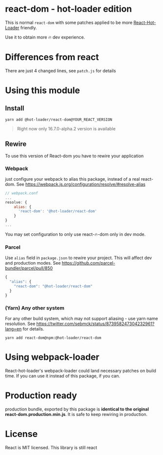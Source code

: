 react-dom - hot-loader edition
=====
This is normal `react-dom` with some patches applied to be more 
[React-Hot-Loader](https://github.com/gaearon/react-hot-loader) friendly.

Use it to obtain more 🔥 dev experience.

# Differences from react
There are just 4 changed lines, see `patch.js` for details

# Using this module

## Install
```text
yarn add @hot-loader/react-dom@YOUR_REACT_VERSION
```
> Right now only 16.7.0-alpha.2 version is available

## Rewire
To use this version of React-dom you have to rewire your application

### Webpack
just configure your webpack to alias this package, instead of a real react-dom.
See https://webpack.js.org/configuration/resolve/#resolve-alias
```js
// webpack.conf
...
resolve: {
    alias: {
      'react-dom': '@hot-loader/react-dom'
    }
}
...
```
You may set configuration to only use react-🔥-dom only in dev mode.
### Parcel
Use `alias` field in `package.json` to rewire your project. This will affect dev and production modes.
See https://github.com/parcel-bundler/parcel/pull/850
```js
{
  "alias": {
    "react-dom": "@hot-loader/react-dom"
  }
}
```

### (Yarn) Any other system
For any other build system, which may not support aliasing - use yarn name resolution.
See https://twitter.com/sebmck/status/873958247304232961?lang=en for details.
```text
yarn add react-dom@npm:@hot-loader/react-dom
```

# Using webpack-loader
React-hot-loader's webpack-loader could land necessary patches on
build time. If you can use it instead of this package, if you can.

# Production ready
production bundle, exported by this package is __identical to the original
react-dom.production.min.js__. It is safe to keep rewiring in production.


# License
React is MIT licensed. This library is still react